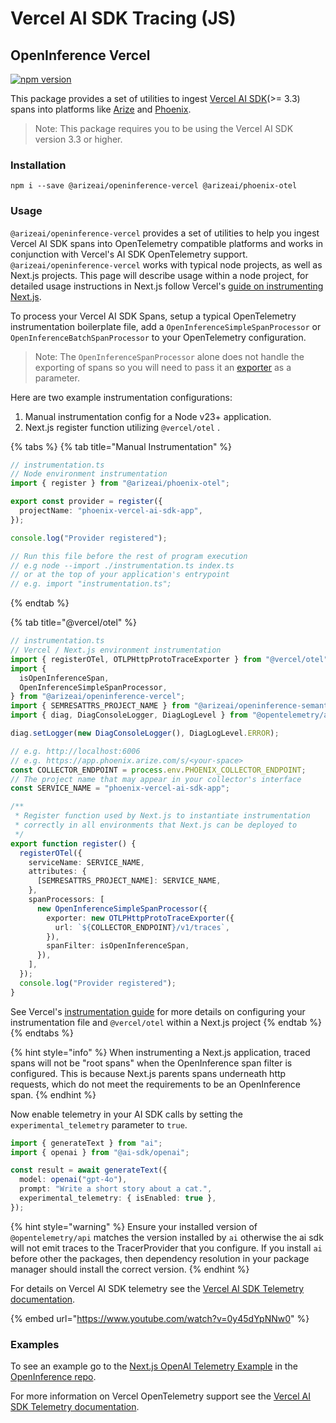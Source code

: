 # Vercel AI SDK Tracing (JS)

## OpenInference Vercel

[![npm version](https://badge.fury.io/js/@arizeai%2Fopeninference-vercel.svg)](https://badge.fury.io/js/@arizeai%2Fopeninference-vercel)

This package provides a set of utilities to ingest [Vercel AI SDK](https://github.com/vercel/ai)(>= 3.3) spans into platforms like [Arize](https://arize.com/) and [Phoenix](https://phoenix.arize.com/).

> Note: This package requires you to be using the Vercel AI SDK version 3.3 or higher.

### Installation

```shell
npm i --save @arizeai/openinference-vercel @arizeai/phoenix-otel
```

### Usage

`@arizeai/openinference-vercel` provides a set of utilities to help you ingest Vercel AI SDK spans into OpenTelemetry compatible platforms and works in conjunction with Vercel's AI SDK OpenTelemetry support. `@arizeai/openinference-vercel` works with typical node projects, as well as Next.js projects. This page will describe usage within a node project, for detailed usage instructions in Next.js follow Vercel's [guide on instrumenting Next.js](https://nextjs.org/docs/app/guides/open-telemetry#manual-opentelemetry-configuration).

To process your Vercel AI SDK Spans, setup a typical OpenTelemetry instrumentation boilerplate file, add a `OpenInferenceSimpleSpanProcessor` or `OpenInferenceBatchSpanProcessor` to your OpenTelemetry configuration.

> Note: The `OpenInferenceSpanProcessor` alone does not handle the exporting of spans so you will need to pass it an [exporter](https://opentelemetry.io/docs/languages/js/exporters/) as a parameter.

Here are two example instrumentation configurations:

1. Manual instrumentation config for a Node v23+ application.
2. Next.js register function utilizing `@vercel/otel` .

{% tabs %}
{% tab title="Manual Instrumentation" %}
```typescript
// instrumentation.ts
// Node environment instrumentation
import { register } from "@arizeai/phoenix-otel";

export const provider = register({
  projectName: "phoenix-vercel-ai-sdk-app",
});

console.log("Provider registered");

// Run this file before the rest of program execution
// e.g node --import ./instrumentation.ts index.ts
// or at the top of your application's entrypoint
// e.g. import "instrumentation.ts"; 
```
{% endtab %}

{% tab title="@vercel/otel" %}
```typescript
// instrumentation.ts
// Vercel / Next.js environment instrumentation
import { registerOTel, OTLPHttpProtoTraceExporter } from "@vercel/otel";
import {
  isOpenInferenceSpan,
  OpenInferenceSimpleSpanProcessor,
} from "@arizeai/openinference-vercel";
import { SEMRESATTRS_PROJECT_NAME } from "@arizeai/openinference-semantic-conventions";
import { diag, DiagConsoleLogger, DiagLogLevel } from "@opentelemetry/api";

diag.setLogger(new DiagConsoleLogger(), DiagLogLevel.ERROR);

// e.g. http://localhost:6006
// e.g. https://app.phoenix.arize.com/s/<your-space>
const COLLECTOR_ENDPOINT = process.env.PHOENIX_COLLECTOR_ENDPOINT;
// The project name that may appear in your collector's interface
const SERVICE_NAME = "phoenix-vercel-ai-sdk-app";

/**
 * Register function used by Next.js to instantiate instrumentation
 * correctly in all environments that Next.js can be deployed to
 */
export function register() {
  registerOTel({
    serviceName: SERVICE_NAME,
    attributes: {
      [SEMRESATTRS_PROJECT_NAME]: SERVICE_NAME,
    },
    spanProcessors: [
      new OpenInferenceSimpleSpanProcessor({
        exporter: new OTLPHttpProtoTraceExporter({
          url: `${COLLECTOR_ENDPOINT}/v1/traces`,
        }),
        spanFilter: isOpenInferenceSpan,
      }),
    ],
  });
  console.log("Provider registered");
}
```

See Vercel's [instrumentation guide](https://nextjs.org/docs/app/guides/open-telemetry#using-vercelotel) for more details on configuring your instrumentation file and `@vercel/otel` within a Next.js project
{% endtab %}
{% endtabs %}

{% hint style="info" %}
When instrumenting a Next.js application, traced spans will not be "root spans" when the OpenInference span filter is configured. This is because Next.js parents spans underneath http requests, which do not meet the requirements to be an OpenInference span.
{% endhint %}

Now enable telemetry in your AI SDK calls by setting the `experimental_telemetry` parameter to `true`.

```typescript
import { generateText } from "ai";
import { openai } from "@ai-sdk/openai";

const result = await generateText({
  model: openai("gpt-4o"),
  prompt: "Write a short story about a cat.",
  experimental_telemetry: { isEnabled: true },
});
```

{% hint style="warning" %}
Ensure your installed version of `@opentelemetry/api` matches the version installed by `ai` otherwise the ai sdk will not emit traces to the TracerProvider that you configure. If you install `ai` before other the packages, then dependency resolution in your package manager should install the correct version.
{% endhint %}

For details on Vercel AI SDK telemetry see the [Vercel AI SDK Telemetry documentation](https://sdk.vercel.ai/docs/ai-sdk-core/telemetry).

{% embed url="https://www.youtube.com/watch?v=0y45dYpNNw0" %}

### Examples

To see an example go to the [Next.js OpenAI Telemetry Example](https://github.com/Arize-ai/openinference/tree/main/js/examples/next-openai-telemetry-app) in the [OpenInference repo](https://github.com/Arize-ai/openinference/tree/main/js).

For more information on Vercel OpenTelemetry support see the [Vercel AI SDK Telemetry documentation](https://sdk.vercel.ai/docs/ai-sdk-core/telemetry).
